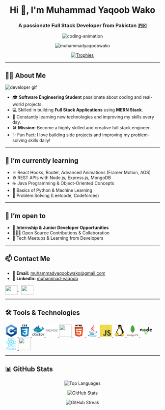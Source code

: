 <h1 align="center">Hi 👋, I'm Muhammad Yaqoob Wako</h1>
<h3 align="center">A passionate Full Stack Developer from Pakistan 🇵🇰</h3>

<p align="center">
  <img src="https://media.giphy.com/media/qgQUggAC3Pfv687qPC/giphy.gif" width="400" height="250" alt="coding-animation">
</p>

<p align="center"> 
  <img src="https://komarev.com/ghpvc/?username=muhammadyaqoobwako&label=Profile%20views&color=0e75b6&style=flat" alt="muhammadyaqoobwako" /> 
</p>

<p align="center"> 
  <a href="https://github.com/ryo-ma/github-profile-trophy">
    <img src="https://github-profile-trophy.vercel.app/?username=muhammadyaqoobwako&theme=radical" alt="Trophies" />
  </a> 
</p>

---

## 🧑‍💻 About Me

<p align="left">
<img src="https://media.giphy.com/media/f3iwJFOVOwuy7K6FFw/giphy.gif" width="250" alt="developer gif">
</p>

- 🎓 **Software Engineering Student** passionate about coding and real-world projects.
- 💻 Skilled in building **Full Stack Applications** using **MERN Stack**.
- 🚀 Constantly learning new technologies and improving my skills every day.
- 🛠️ **Mission:** Become a highly skilled and creative full stack engineer.
- ✨ Fun Fact: I love building side projects and improving my problem-solving skills daily!

---

## 🌱 I’m currently learning
- ⚛️ React Hooks, Router, Advanced Animations (Framer Motion, AOS)
- ⚙️ REST APIs with Node.js, Express.js, MongoDB
- ☕ Java Programming & Object-Oriented Concepts
- 🐍 Basics of Python & Machine Learning
- 🧩 Problem Solving (Leetcode, Codeforces)

---

## 👀 I’m open to
- 💼 **Internship & Junior Developer Opportunities**
- 🧑‍🤝‍🧑 Open Source Contributions & Collaboration
- 📢 Tech Meetups & Learning from Developers

---

## 📫 Contact Me

- 📧 **Email:** muhammadyaqoobwako@gmail.com
- 🔗 **LinkedIn:** [muhammad-yaqoob](https://www.linkedin.com/in/yaqoobwako/)

<p align="left">
<a href="https://linkedin.com/in/muhammad-yaqoob" target="_blank">
  <img align="center" src="https://raw.githubusercontent.com/rahuldkjain/github-profile-readme-generator/master/src/images/icons/Social/linked-in-alt.svg" height="30" width="40" />
</a> &nbsp;
<a href="https://www.facebook.com/share/1ArYkkGfv2/" target="_blank">
  <img align="center" src="https://raw.githubusercontent.com/rahuldkjain/github-profile-readme-generator/master/src/images/icons/Social/facebook.svg" height="30" width="40" />
</a>
</p>

---

## 🛠️ Tools & Technologies

<p align="left"> 
<a href="https://www.w3schools.com/cpp/" target="_blank"> <img src="https://raw.githubusercontent.com/devicons/devicon/master/icons/cplusplus/cplusplus-original.svg" width="40" height="40"/> </a> 
<a href="https://www.w3schools.com/css/" target="_blank"> <img src="https://raw.githubusercontent.com/devicons/devicon/master/icons/css3/css3-original-wordmark.svg" width="40" height="40"/> </a> 
<a href="https://docker.com" target="_blank"> <img src="https://raw.githubusercontent.com/devicons/devicon/master/icons/docker/docker-original-wordmark.svg" width="40" height="40"/> </a> 
<a href="https://expressjs.com" target="_blank"> <img src="https://raw.githubusercontent.com/devicons/devicon/master/icons/express/express-original-wordmark.svg" width="40" height="40"/> </a> 
<a href="https://figma.com" target="_blank"> <img src="https://www.vectorlogo.zone/logos/figma/figma-icon.svg" width="40" height="40"/> </a> 
<a href="https://html.com" target="_blank"> <img src="https://raw.githubusercontent.com/devicons/devicon/master/icons/html5/html5-original-wordmark.svg" width="40" height="40"/> </a> 
<a href="https://java.com" target="_blank"> <img src="https://raw.githubusercontent.com/devicons/devicon/master/icons/java/java-original.svg" width="40" height="40"/> </a> 
<a href="https://developer.mozilla.org/en-US/docs/Web/JavaScript" target="_blank"> <img src="https://raw.githubusercontent.com/devicons/devicon/master/icons/javascript/javascript-original.svg" width="40" height="40"/> </a> 
<a href="https://linux.org" target="_blank"> <img src="https://raw.githubusercontent.com/devicons/devicon/master/icons/linux/linux-original.svg" width="40" height="40"/> </a> 
<a href="https://mongodb.com" target="_blank"> <img src="https://raw.githubusercontent.com/devicons/devicon/master/icons/mongodb/mongodb-original-wordmark.svg" width="40" height="40"/> </a> 
<a href="https://nodejs.org" target="_blank"> <img src="https://raw.githubusercontent.com/devicons/devicon/master/icons/nodejs/nodejs-original-wordmark.svg" width="40" height="40"/> </a> 
<a href="https://reactjs.org" target="_blank"> <img src="https://raw.githubusercontent.com/devicons/devicon/master/icons/react/react-original-wordmark.svg" width="40" height="40"/> </a> 
<a href="https://unity.com" target="_blank"> <img src="https://www.vectorlogo.zone/logos/unity3d/unity3d-icon.svg" width="40" height="40"/> </a> 
</p>

---

## 📊 GitHub Stats

<p align="center">
<img src="https://github-readme-stats.vercel.app/api/top-langs?username=muhammadyaqoobwako&show_icons=true&locale=en&layout=compact&theme=radical" alt="Top Languages" />
</p>

<p align="center">
<img src="https://github-readme-stats.vercel.app/api?username=muhammadyaqoobwako&show_icons=true&locale=en&theme=radical" alt="GitHub Stats" />
</p>

<p align="center">
<img src="https://github-readme-streak-stats.herokuapp.com/?user=muhammadyaqoobwako&theme=radical" alt="GitHub Streak" />
</p>

























































